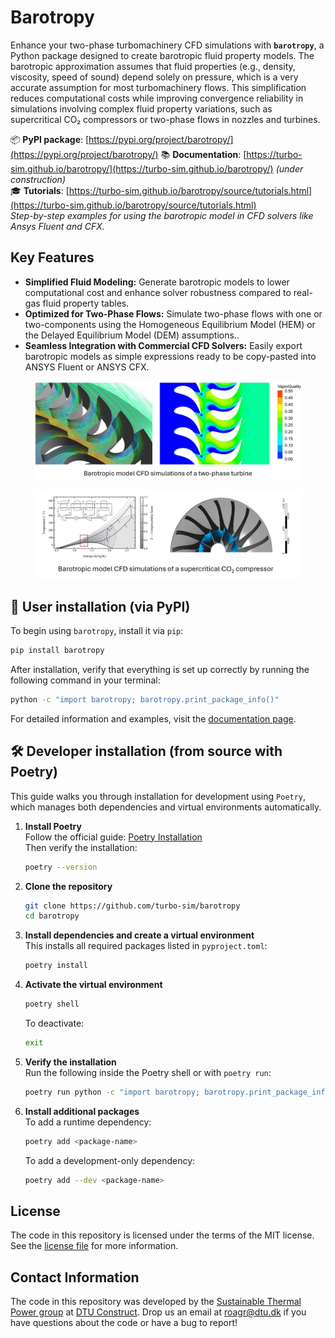 # Barotropy

Enhance your two-phase turbomachinery CFD simulations with **`barotropy`**, a Python package designed to create barotropic fluid property models. The barotropic approximation assumes that fluid properties (e.g., density, viscosity, speed of sound) depend solely on pressure, which is a very accurate assumption for most turbomachinery flows. This simplification reduces computational costs while improving convergence reliability in simulations involving complex fluid property variations, such as supercritical CO₂ compressors or two-phase flows in nozzles and turbines.

📦 **PyPI package**: [https://pypi.org/project/barotropy/](https://pypi.org/project/barotropy/)
📚 **Documentation**: [https://turbo-sim.github.io/barotropy/](https://turbo-sim.github.io/barotropy/) *(under construction)*  
🎓 **Tutorials**: [https://turbo-sim.github.io/barotropy/source/tutorials.html](https://turbo-sim.github.io/barotropy/source/tutorials.html)  
*Step-by-step examples for using the barotropic model in CFD solvers like Ansys Fluent and CFX.*


## Key Features

- **Simplified Fluid Modeling:** Generate barotropic models to lower computational cost and enhance solver robustness compared to real-gas fluid property tables.  
- **Optimized for Two-Phase Flows:** Simulate two-phase flows with one or two-components using the Homogeneous Equilibrium Model (HEM) or the Delayed Equilibrium Model (DEM) assumptions..  
- **Seamless Integration with Commercial CFD Solvers:** Easily export barotropic models as simple expressions ready to be copy-pasted into ANSYS Fluent or ANSYS CFX.  


<p align="center">
  <img src="docs/_static/two-phase_turbine.jpg"  width="85%" />
</p>

<p align="center">
  <img src="docs/_static/sCO2_compressor.jpg"  width="85%" />
</p>



## 🚀 User installation (via PyPI)

To begin using `barotropy`, install it via `pip`:

```bash
pip install barotropy
```

After installation, verify that everything is set up correctly by running the following command in your terminal:

```bash
python -c "import barotropy; barotropy.print_package_info()"
```

For detailed information and examples, visit the [documentation page](https://turbo-sim.github.io/barotropy/).


## 🛠️ Developer installation (from source with Poetry)

This guide walks you through installation for development using `Poetry`, which manages both dependencies and virtual environments automatically.

1. **Install Poetry**  
   Follow the official guide: [Poetry Installation](https://python-poetry.org/docs/#installation)  
   Then verify the installation:
   ```bash
   poetry --version
   ```

2. **Clone the repository**
   ```bash
   git clone https://github.com/turbo-sim/barotropy
   cd barotropy
   ```

3. **Install dependencies and create a virtual environment**  
   This installs all required packages listed in `pyproject.toml`:
   ```bash
   poetry install
   ```

4. **Activate the virtual environment**
   ```bash
   poetry shell
   ```
   To deactivate:
   ```bash
   exit
   ```

5. **Verify the installation**  
   Run the following inside the Poetry shell or with `poetry run`:
   ```bash
   poetry run python -c "import barotropy; barotropy.print_package_info()"
   ```

6. **Install additional packages**  
   To add a runtime dependency:
   ```bash
   poetry add <package-name>
   ```
   To add a development-only dependency:
   ```bash
   poetry add --dev <package-name>
   ```



## License
The code in this repository is licensed under the terms of the MIT license. See the [license file](LICENSE.md) for more information.


## Contact Information

The code in this repository was developed by the [Sustainable Thermal Power group](https://thermalpower.dtu.dk/) at [DTU Construct](https://construct.dtu.dk/). Drop us an email at [roagr@dtu.dk](mailto:roagr@dtu.dk) if you have questions about the code or have a bug to report!

